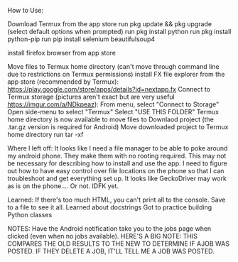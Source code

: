 How to Use:

Download Termux from the app store
run pkg update && pkg upgrade (select default options when prompted)
run pkg install python
run pkg install python-pip
run pip install selenium beautifulsoup4

install firefox browser from app store

Move files to Termux home directory (can't move through command line due to restrictions on Termux permissions)
    install FX file explorer from the app store (recommended by Termux): https://play.google.com/store/apps/details?id=nextapp.fx
    Connect to Termux storage (pictures aren't exact but are very useful https://imgur.com/a/NDkpeaz):
        From menu, select "Connect to Storage"
        Open side-menu to select "Termux"
        Select "USE THIS FOLDER"
        Termux home directory is now available to move files to
        Downlaod project (the .tar.gz version is required for Android)
        Move downloaded project to Termux home directory
        run tar -xf <compressed project folder name>


Where I left off:
It looks like I need a file manager to be able to poke around my android phone. They make them with no rooting required. This may not be necessary for describing how to install and use the app.
I need to figure out how to have easy control over file locations on the phone so that I can troubleshoot and get everything set up.
It looks like GeckoDriver may work as is on the phone.... Or not. IDFK yet.









Learned:
If there's too much HTML, you can't print all to the console. Save to a file to see it all.
Learned about docstrings
Got to practice building Python classes


NOTES:
Have the Android notification take you to the jobs page when clicked (even when no jobs available).
HERE'S A BIG NOTE: THIS COMPARES THE OLD RESULTS TO THE NEW TO DETERMINE IF  AJOB WAS POSTED. IF THEY DELETE A JOB, IT'LL TELL ME A JOB WAS POSTED.
